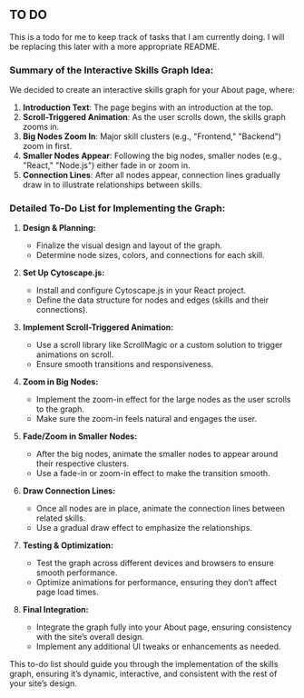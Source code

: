 ## TO DO

This is a todo for me to keep track of tasks that I am currently doing. I will be replacing this later with a more appropriate README.

### **Summary of the Interactive Skills Graph Idea:**

We decided to create an interactive skills graph for your About page, where:

1. **Introduction Text**: The page begins with an introduction at the top.
2. **Scroll-Triggered Animation**: As the user scrolls down, the skills graph zooms in.
3. **Big Nodes Zoom In**: Major skill clusters (e.g., "Frontend," "Backend") zoom in first.
4. **Smaller Nodes Appear**: Following the big nodes, smaller nodes (e.g., "React," "Node.js") either fade in or zoom in.
5. **Connection Lines**: After all nodes appear, connection lines gradually draw in to illustrate relationships between skills.

### **Detailed To-Do List for Implementing the Graph:**

1. **Design & Planning:**

   - Finalize the visual design and layout of the graph.
   - Determine node sizes, colors, and connections for each skill.

2. **Set Up Cytoscape.js:**

   - Install and configure Cytoscape.js in your React project.
   - Define the data structure for nodes and edges (skills and their connections).

3. **Implement Scroll-Triggered Animation:**

   - Use a scroll library like ScrollMagic or a custom solution to trigger animations on scroll.
   - Ensure smooth transitions and responsiveness.

4. **Zoom in Big Nodes:**

   - Implement the zoom-in effect for the large nodes as the user scrolls to the graph.
   - Make sure the zoom-in feels natural and engages the user.

5. **Fade/Zoom in Smaller Nodes:**

   - After the big nodes, animate the smaller nodes to appear around their respective clusters.
   - Use a fade-in or zoom-in effect to make the transition smooth.

6. **Draw Connection Lines:**

   - Once all nodes are in place, animate the connection lines between related skills.
   - Use a gradual draw effect to emphasize the relationships.

7. **Testing & Optimization:**

   - Test the graph across different devices and browsers to ensure smooth performance.
   - Optimize animations for performance, ensuring they don’t affect page load times.

8. **Final Integration:**
   - Integrate the graph fully into your About page, ensuring consistency with the site’s overall design.
   - Implement any additional UI tweaks or enhancements as needed.

This to-do list should guide you through the implementation of the skills graph, ensuring it’s dynamic, interactive, and consistent with the rest of your site’s design.
